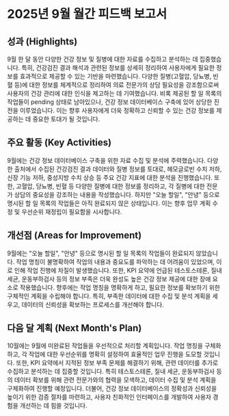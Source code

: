 # 2025년 9월 월간 피드백 보고서

## 성과 (Highlights)

9월 한 달 동안 다양한 건강 정보 및 질병에 대한 자료를 수집하고 분석하는 데 집중했습니다.  특히, 건강검진 결과 해석과 관련된 정보를 상세히 정리하여 사용자에게 필요한 정보를 효과적으로 제공할 수 있는 기반을 마련했습니다.  다양한 질병(고혈압, 당뇨병, 빈혈 등)에 대한 정보를 체계적으로 정리하여 의료 전문가의 상담 필요성을 강조함으로써 사용자의 건강 관리에 대한 인식을 제고하는 데 기여했습니다.  비록  제공된 할 일 목록의 작업들이 pending 상태로 남아있으나,  건강 정보 데이터베이스 구축에 있어 상당한 진전을 이루었습니다.  이는 향후 사용자에게 더욱 정확하고 신뢰할 수 있는 건강 정보를 제공하는 데 중요한 토대가 될 것입니다.


## 주요 활동 (Key Activities)

9월에는 건강 정보 데이터베이스 구축을 위한 자료 수집 및 분석에 주력했습니다.  다양한 출처에서 수집된 건강검진 결과 데이터와 질병 정보를 토대로,  헤모글로빈 수치 저하, 신장 기능 저하, 중성지방 수치 상승 등 주요 건강 지표에 대한 분석을 진행했습니다.  또한, 고혈압, 당뇨병, 빈혈 등 다양한 질병에 대한 정보를 정리하고, 각 질병에 대한 전문가 상담의 중요성을 강조하는 내용을 작성했습니다.  하지만  "오늘 할일", "안녕" 등으로 명시된 할 일 목록의 작업들은 아직 완료되지 않은 상태입니다. 이는 향후 업무 계획 수정 및 우선순위 재정립이 필요함을 시사합니다.


## 개선점 (Areas for Improvement)

9월에는  "오늘 할일", "안녕" 등으로 명시된 할 일 목록의 작업들이 완료되지 않았습니다.  작업 명칭이 불명확하여 작업의 내용과 중요도를 파악하는 데 어려움이 있었으며,  이로 인해 작업 진행에 차질이 발생했습니다.  또한,  KPI 요약에 언급된  테스토스테론, 질내 세균, 운동부하검사 등의 정보 부족은  더욱 완성도 높은 건강 정보 제공에 대한 장애 요소로 작용했습니다.  향후에는  작업 명칭을 명확하게 하고,  필요한 정보를 확보하기 위한 구체적인 계획을 수립해야 합니다.  특히,  부족한 데이터에 대한 수집 및 분석 계획을 세우고, 데이터의 신뢰성을 확보하는 프로세스를 개선해야 합니다.


## 다음 달 계획 (Next Month's Plan)

10월에는 9월에 미완료된 작업들을 우선적으로 처리할 계획입니다.  작업 명칭을 구체화하고,  각 작업에 대한 우선순위를 명확히 설정하여 효율적인 업무 진행을 도모할 것입니다.  또한, KPI 요약에서 지적된 정보 부족 문제를 해결하기 위해,  관련 데이터를 추가로 수집하고 분석하는 데 집중할 것입니다.  특히 테스토스테론, 질내 세균, 운동부하검사 등의 데이터 확보를 위해  관련 전문가와의 협력을 모색하고,  데이터 수집 및 분석 계획을 구체화하여 진행할 예정입니다.  더불어,  건강 정보 데이터베이스의 정확성과 신뢰성을 높이기 위한 검증 절차를 마련하고,  사용자 친화적인 인터페이스를 개발하여 사용자 경험을 개선하는 데 힘쓸 것입니다.